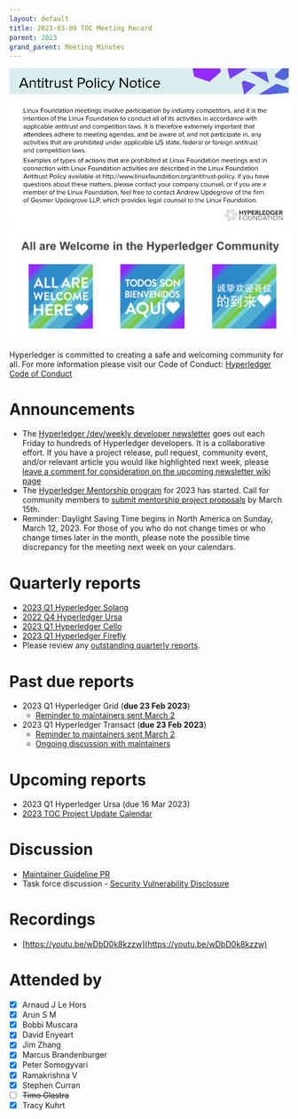 ```yaml
---
layout: default
title: 2023-03-09 TOC Meeting Record
parent: 2023
grand_parent: Meeting Minutes
---
```

![Antitrust Policy Notice](../images/antitrust-policy-notice.png "Antitrust Policy Notice")
![All are Welcome in the Hyperledger Community](../images/all-are-welcome.png "All are Welcome in the Hyperledger Community")

Hyperledger is committed to creating a safe and welcoming community for all. For more information please visit our Code of Conduct: [Hyperledger Code of Conduct](https://toc.hyperledger.org/governing-documents/code-of-conduct.html)

# Announcements
* The [Hyperledger /dev/weekly developer newsletter](https://wiki.hyperledger.org/pages/viewpage.action?pageId=39618905) goes out each Friday to hundreds of Hyperledger developers. It is a collaborative effort. If you have a project release, pull request, community event, and/or relevant article you would like highlighted next week, please [leave a comment for consideration on the upcoming newsletter wiki page](https://wiki.hyperledger.org/display/DR/2023)
* The [Hyperledger Mentorship program](https://wiki.hyperledger.org/display/INTERN/Hyperledger+Mentorship+Program) for 2023 has started. Call for community members to [submit mentorship project proposals](https://wiki.hyperledger.org/display/INTERN/Mentorship+Projects) by March 15th.
* Reminder: Daylight Saving Time begins in North America on Sunday, March 12, 2023. For those of you who do not change times or who change times later in the month, please note the possible time discrepancy for the meeting next week on your calendars.

# Quarterly reports
* [2023 Q1 Hyperledger Solang](https://github.com/hyperledger/toc/pull/74)
* [2022 Q4 Hyperledger Ursa](https://github.com/hyperledger/toc/pull/77)
* [2023 Q1 Hyperledger Cello](https://github.com/hyperledger/toc/pull/76)
* [2023 Q1 Hyperledger Firefly](https://github.com/hyperledger/toc/pull/78)
* Please review any [outstanding quarterly reports](https://github.com/hyperledger/toc/pulls?q=is%3Apr+is%3Aopen+label%3Aquarterly-report+user-review-requested%3A%40me).

# Past due reports
* 2023 Q1 Hyperledger Grid (**due 23 Feb 2023**)
  * [Reminder to maintainers sent March 2](https://discord.com/channels/905194001349627914/941369600841502792/1080893818603307028)
* 2023 Q1 Hyperledger Transact (**due 23 Feb 2023**)
  * [Reminder to maintainers sent March 2](https://discord.com/channels/905194001349627914/941414458922790982/1080893688441491536)
  * [Ongoing discussion with maintainers](https://discord.com/channels/905194001349627914/941414458922790982/1081247988275486752)

# Upcoming reports
* 2023 Q1 Hyperledger Ursa (due 16 Mar 2023)
* [2023 TOC Project Update Calendar](https://wiki.hyperledger.org/display/TSC/2023+TOC+Project+Update+Calendar)

# Discussion
* [Maintainer Guideline PR](https://github.com/hyperledger/toc/pull/80)
* Task force discussion - [Security Vulnerability Disclosure](https://github.com/hyperledger/toc/issues/48)

# Recordings
* [https://youtu.be/wDbD0k8kzzw](https://youtu.be/wDbD0k8kzzw)

# Attended by
* [x] Arnaud J Le Hors
* [x] Arun S M
* [x] Bobbi Muscara
* [x] David Enyeart
* [x] Jim Zhang
* [x] Marcus Brandenburger
* [x] Peter Somogyvari
* [x] Ramakrishna V
* [x] Stephen Curran
* [ ] ~~Timo Glastra~~
* [x] Tracy Kuhrt
